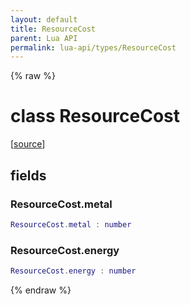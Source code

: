 ```yaml
---
layout: default
title: ResourceCost
parent: Lua API
permalink: lua-api/types/ResourceCost
---
```


{% raw %}

# class ResourceCost





[<a href="https://github.com/beyond-all-reason/spring/blob/0a561a37ee97c7883fd3f5a4bc995f9a4f6fdea0/rts/Lua/LuaSyncedRead.cpp#L4295-L4299" target="_blank">source</a>]





## fields


### ResourceCost.metal

```lua
ResourceCost.metal : number
```




### ResourceCost.energy

```lua
ResourceCost.energy : number
```






{% endraw %}